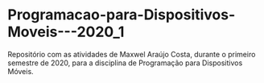 # Programacao-para-Dispositivos-Moveis---2020_1
Repositório com as atividades de Maxwel Araújo Costa, durante o primeiro semestre de 2020, para a disciplina de Programação para Dispositivos Móveis.
